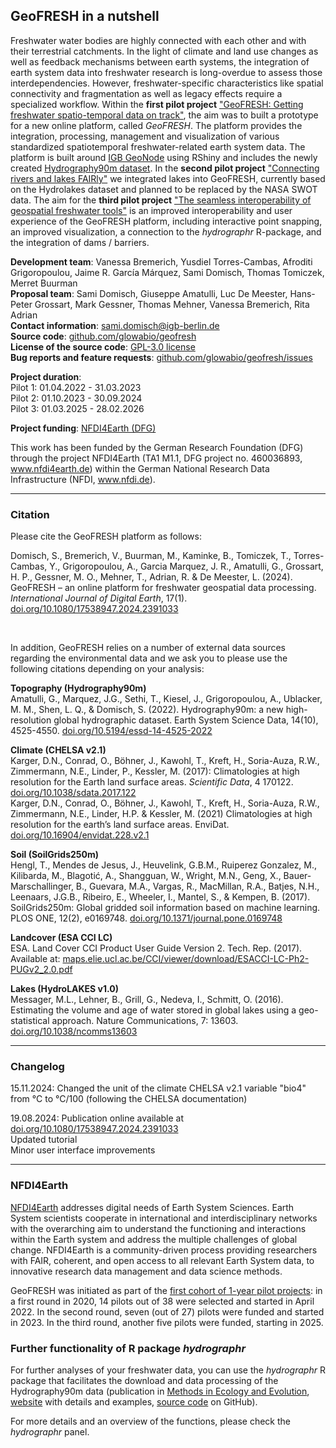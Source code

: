 ## GeoFRESH in a nutshell

Freshwater water bodies are highly connected with each other and with their 
terrestrial catchments. In the light of climate and land use changes as well as 
feedback mechanisms between earth systems, the integration of earth system data 
into freshwater research is long-overdue to assess those interdependencies. 
However, freshwater-specific characteristics like spatial connectivity and 
fragmentation as well as legacy effects require a specialized workflow. 
Within the __first pilot project__ 
<a href="https://www.nfdi4earth.de/2participate/pilots" target="_blank">
"GeoFRESH: Getting freshwater spatio-temporal data on track"</a>, 
the aim was to built a prototype for a new online platform, called _GeoFRESH_. 
The platform provides the integration, processing, management and visualization 
of various standardized spatiotemporal freshwater-related earth system data. 
The platform is built around 
<a href="https://geo.igb-berlin.de" target="_blank">IGB GeoNode</a> using RShiny 
and includes the newly created 
<a href="https://hydrography.org/hydrography90m/hydrography90m_layers" target="_blank">
Hydrography90m dataset</a>. 
In the __second pilot project__ 
<a href="https://www.nfdi4earth.de/2participate/pilots" target="_blank">
"Connecting rivers and lakes FAIRly"</a>
we integrated lakes into GeoFRESH, currently based on the Hydrolakes dataset and 
planned to be replaced by the NASA SWOT data. The aim for the __third pilot project__ 
<a href="https://www.nfdi4earth.de/2participate/pilots" target="_blank">
"The seamless interoperability of geospatial freshwater tools"</a>
is an improved interoperability and user experience of the GeoFRESH platform, 
including interactive point snapping, an improved visualization, a connection to 
the _hydrographr_ R-package, and the integration of dams / barriers.


__Development team__: Vanessa Bremerich, Yusdiel Torres-Cambas, Afroditi Grigoropoulou, 
Jaime R. García Márquez, Sami Domisch, Thomas Tomiczek, Merret Buurman <br/>
__Proposal team__: Sami Domisch, Giuseppe Amatulli, Luc De Meester, Hans-Peter Grossart, 
Mark Gessner, Thomas Mehner, Vanessa Bremerich, Rita Adrian <br/>
__Contact information__:  sami.domisch@igb-berlin.de <br/>
__Source code__: 
<a href="https://github.com/glowabio/geofresh" target="_blank">github.com/glowabio/geofresh</a><br/>
__License of the source code__: 
<a href="https://github.com/glowabio/geofresh?tab=GPL-3.0-1-ov-file#readme" target="_blank">GPL-3.0 license</a><br/>
__Bug reports and feature requests__: 
<a href="https://github.com/glowabio/geofresh/issues" target="_blank">github.com/glowabio/geofresh/issues</a>
<br/>

__Project duration__:  <br/>
Pilot 1: 01.04.2022 - 31.03.2023 <br/>
Pilot 2: 01.10.2023 - 30.09.2024 <br/>
Pilot 3: 01.03.2025 - 28.02.2026 <br/>

__Project funding__: 
<a href="https://www.nfdi4earth.de" target="_blank">NFDI4Earth (DFG)</a><br/>


This work has been funded by the German Research Foundation (DFG) through the 
project NFDI4Earth (TA1 M1.1, DFG project no. 460036893, 
<a href="https://www.nfdi4earth.de" target="_blank">www.nfdi4earth.de</a>) 
within the German National Research Data Infrastructure (NFDI, 
<a href="https://www.nfdi.de/" target="_blank">www.nfdi.de</a>). 


---




### Citation

Please cite the GeoFRESH platform as follows:

Domisch, S., Bremerich, V., Buurman, M., Kaminke, B., Tomiczek, T., Torres-Cambas, 
Y., Grigoropoulou, A., Garcia Marquez, J. R., Amatulli, G., Grossart, H. P., Gessner, 
M. O., Mehner, T., Adrian, R. & De Meester, L. (2024). GeoFRESH – an online 
platform for freshwater geospatial data processing. _International Journal of Digital Earth_, 
17(1). <a href="https://doi.org/10.1080/17538947.2024.2391033" target="_blank">
doi.org/10.1080/17538947.2024.2391033</a>

<br/>

In addition, GeoFRESH relies on a number of external data sources regarding the 
environmental data and we ask you to please use the following citations depending 
on your analysis: 

__Topography (Hydrography90m)__ <br/>
Amatulli, G., Marquez, J.G., Sethi, T., Kiesel, J., Grigoropoulou, A., Ublacker, 
M. M., Shen, L. Q., & Domisch, S. (2022). Hydrography90m: a new high-resolution 
global hydrographic dataset. Earth System Science Data, 14(10), 4525-4550. 
<a href="https://doi.org/10.5194/essd-14-4525-2022" target="_blank">
doi.org/10.5194/essd-14-4525-2022</a>

__Climate (CHELSA v2.1)__ <br/>
Karger, D.N., Conrad, O., Böhner, J., Kawohl, T., Kreft, H., Soria-Auza, R.W., 
Zimmermann, N.E., Linder, P., Kessler, M. (2017): Climatologies at high resolution 
for the Earth land surface areas. _Scientific Data_, 4 170122. 
<a href="https://doi.org/10.1038/sdata.2017.122" target="_blank">
doi.org/10.1038/sdata.2017.122</a><br/>
Karger, D.N., Conrad, O., Böhner, J., Kawohl, T., Kreft, H., Soria-Auza, R.W., 
Zimmermann, N.E., Linder, H.P. & Kessler, M. (2021) Climatologies at high resolution 
for the earth’s land surface areas. EnviDat. 
<a href="https://doi.org/10.16904/envidat.228.v2.1" target="_blank">
doi.org/10.16904/envidat.228.v2.1</a>


__Soil (SoilGrids250m)__ <br/>
Hengl, T., Mendes de Jesus, J., Heuvelink, G.B.M., Ruiperez Gonzalez, M., 
Kilibarda, M., Blagotić, A., Shangguan, W., Wright, M.N., Geng, X., 
Bauer-Marschallinger, B., Guevara, M.A., Vargas, R., MacMillan, R.A., Batjes, 
N.H., Leenaars, J.G.B., Ribeiro, E., Wheeler, I., Mantel, S., & Kempen, B. (2017). 
SoilGrids250m: Global gridded soil information based on machine learning. 
PLOS ONE, 12(2), e0169748. <a href="https://doi.org/10.1371/journal.pone.0169748" target="_blank">
doi.org/10.1371/journal.pone.0169748</a>

__Landcover (ESA CCI LC)__ <br/>
ESA. Land Cover CCI Product User Guide Version 2. Tech. Rep. (2017). Available 
at: <a href="http://maps.elie.ucl.ac.be/CCI/viewer/download/ESACCI-LC-Ph2-PUGv2_2.0.pdf" target="_blank">
maps.elie.ucl.ac.be/CCI/viewer/download/ESACCI-LC-Ph2-PUGv2_2.0.pdf</a>


__Lakes (HydroLAKES v1.0)__ <br/>
Messager, M.L., Lehner, B., Grill, G., Nedeva, I., Schmitt, O. (2016). 
Estimating the volume and age of water stored in global lakes using a 
geo-statistical approach. Nature Communications, 7: 13603. 
<a href="https://doi.org/10.1038/ncomms13603" target="_blank">
doi.org/10.1038/ncomms13603</a>


---

### Changelog

15.11.2024: Changed the unit of the climate CHELSA v2.1 variable "bio4" from 
°C to °C/100 (following the CHELSA documentation) <br/>

19.08.2024: Publication online available at 
<a href="https://doi.org/10.1080/17538947.2024.2391033" target="_blank">
doi.org/10.1080/17538947.2024.2391033</a><br/>
			Updated tutorial <br/>
			Minor user interface improvements <br/>

---


### NFDI4Earth

<a href="https://www.nfdi4earth.de" target="_blank">NFDI4Earth</a> addresses 
digital needs of Earth System Sciences. Earth System scientists cooperate in 
international and interdisciplinary networks with the overarching aim to 
understand the functioning and interactions within the Earth system and address 
the multiple challenges of global change. NFDI4Earth is a community-driven 
process providing researchers with FAIR, coherent, and open access to all relevant 
Earth System data, to innovative research data management and data science methods. 

GeoFRESH was initiated as part of the <a href="https://www.nfdi4earth.de/2participate/pilots" target="_blank">
first cohort of 1-year pilot projects</a>: 
in a first round in 2020, 14 pilots out of 38 were selected and started in April 
2022. In the second round, seven (out of 27) pilots were funded and started in 
2023. In the third round, another five pilots were funded, starting in 2025.


### Further functionality of R package _hydrographr_

For further analyses of your freshwater data, you can use the _hydrographr_ R package 
that facilitates the download and data processing of the Hydrography90m data 
(publication in <a href="https://doi.org/10.1111/2041-210X.14226" target="_blank">
Methods in Ecology and Evolution</a>, 
<a href="https://glowabio.github.io/hydrographr" target="_blank">website</a> 
with details and examples, <a href="https://github.com/glowabio/hydrographr" target="_blank">
source code</a> on GitHub).

For more details and an overview of the functions, please check the _hydrographr_ panel.
